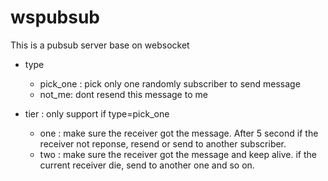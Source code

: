 # wspubsub
This is a pubsub server base on websocket

- type
    -  pick_one : pick only one randomly subscriber to send message
    -  not_me: dont resend this message to me
    
- tier : only support if type=pick_one
    - one : make sure the receiver got the message. After 5 second if the receiver not reponse, resend or send to another subscriber.
    - two : make sure the receiver got the message and keep alive. if the current receiver die, send to another one and so on.